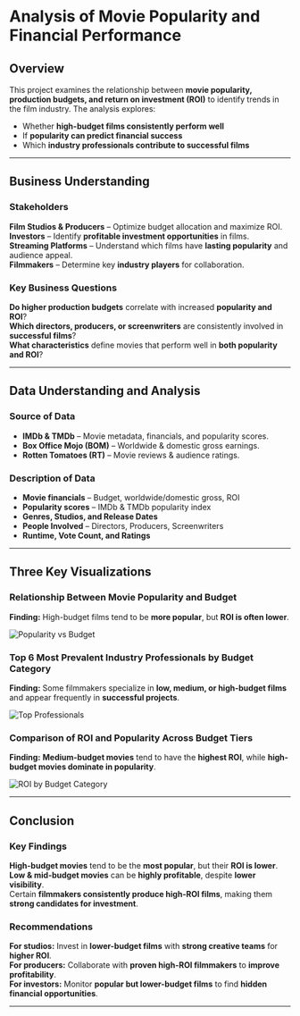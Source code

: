 # **Analysis of Movie Popularity and Financial Performance**

##  Overview  
This project examines the relationship between **movie popularity, production budgets, and return on investment (ROI)** to identify trends in the film industry. The analysis explores:  
- Whether **high-budget films consistently perform well**  
- If **popularity can predict financial success**  
- Which **industry professionals contribute to successful films**  

---

##  **Business Understanding**

### **Stakeholders**  
**Film Studios & Producers** – Optimize budget allocation and maximize ROI.  
**Investors** – Identify **profitable investment opportunities** in films.  
**Streaming Platforms** – Understand which films have **lasting popularity** and audience appeal.  
**Filmmakers** – Determine key **industry players** for collaboration.  

### **Key Business Questions**  
**Do higher production budgets** correlate with increased **popularity and ROI**?  
**Which directors, producers, or screenwriters** are consistently involved in **successful films**?  
**What characteristics** define movies that perform well in **both popularity and ROI**?  

---

## **Data Understanding and Analysis**  

### **Source of Data**  
- **IMDb & TMDb** – Movie metadata, financials, and popularity scores.  
- **Box Office Mojo (BOM)** – Worldwide & domestic gross earnings.  
- **Rotten Tomatoes (RT)** – Movie reviews & audience ratings.  

### **Description of Data**  
- **Movie financials** – Budget, worldwide/domestic gross, ROI  
- **Popularity scores** – IMDb & TMDb popularity index  
- **Genres, Studios, and Release Dates**  
- **People Involved** – Directors, Producers, Screenwriters  
- **Runtime, Vote Count, and Ratings**  

---

## **Three Key Visualizations**

### **Relationship Between Movie Popularity and Budget**  
**Finding:** High-budget films tend to be **more popular**, but **ROI is often lower**.  

![Popularity vs Budget](LB_P2P.png)  

### **Top 6 Most Prevalent Industry Professionals by Budget Category**  
**Finding:** Some filmmakers specialize in **low, medium, or high-budget films** and appear frequently in **successful projects**.  

![Top Professionals](MB_P2P.png)  

### **Comparison of ROI and Popularity Across Budget Tiers**  
**Finding:** **Medium-budget movies** tend to have the **highest ROI**, while **high-budget movies dominate in popularity**.  

![ROI by Budget Category](HB_P2P.png)  

---

## **Conclusion**

### **Key Findings**  
**High-budget movies** tend to be the **most popular**, but their **ROI is lower**.  
**Low & mid-budget movies** can be **highly profitable**, despite **lower visibility**.  
Certain **filmmakers consistently produce high-ROI films**, making them **strong candidates for investment**.  

### **Recommendations**  
**For studios:** Invest in **lower-budget films** with **strong creative teams** for **higher ROI**.  
**For producers:** Collaborate with **proven high-ROI filmmakers** to **improve profitability**.  
**For investors:** Monitor **popular but lower-budget films** to find **hidden financial opportunities**.  

---
